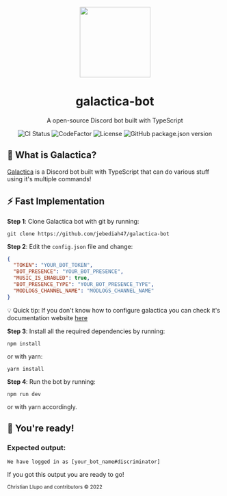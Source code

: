 <p align="center"><a href="https://github.com/jebediah47/galactica-bot"><img src="https://i.imgur.com/obhS6zx.png" height="165"></a></p>

<h1 align="center">galactica-bot</h1>

<p align="center">A open-source Discord bot built with TypeScript</p>

<p align="center">
  <img src="https://github.com/jebediah47/galactica-bot/actions/workflows/node.js.yml/badge.svg" alt="CI Status"></img>
  <img src="https://www.codefactor.io/repository/github/jebediah47/galactica-bot/badge/main" alt="CodeFactor"></img>
  <img src="https://img.shields.io/github/license/jebediah47/galactica-bot" alt="License"></img>
  <img src="https://img.shields.io/github/package-json/v/jebediah47/galactica-bot?color=red" alt="GitHub package.json version">
</p>

## 💭 What is Galactica?

[Galactica](https://github.com/jebediah47/galactica-bot) is a Discord bot built with TypeScript that can do various stuff using it's multiple commands!

## ⚡️ Fast Implementation

**Step 1**: Clone Galactica bot with git by running:

`
git clone https://github.com/jebediah47/galactica-bot
`

**Step 2**: Edit the `config.json` file and change:

```json
{
  "TOKEN": "YOUR_BOT_TOKEN",
  "BOT_PRESENCE": "YOUR_BOT_PRESENCE",
  "MUSIC_IS_ENABLED": true,
  "BOT_PRESENCE_TYPE": "YOUR_BOT_PRESENCE_TYPE",
  "MODLOGS_CHANNEL_NAME": "MODLOGS_CHANNEL_NAME"
}
```

💡 Quick tip: If you don't know how to configure galactica you can check it's documentation website [here](https://galacticabot.vercel.app/)

**Step 3**: Install all the required dependencies by running:

`
npm install
`

or with yarn:

`
yarn install
`

**Step 4**: Run the bot by running:

`
npm run dev
`

or with yarn accordingly.

## 🎉 You're ready!

### Expected output:

`
We have logged in as [your_bot_name#discriminator]
`

If you got this output you are ready to go!

<sup>Christian Llupo and contributors © 2022</sup>
